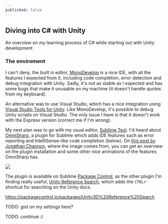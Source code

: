 ```yaml
---
published: false
---
```


## Diving into C# with Unity

An overview on my learning process of C# while starting out with Unity development

### The enviroment

I can't deny, the built in editor, [MonoDevelop](http://www.monodevelop.com/) is a nice IDE, with all the features I expected from it, including code completion, error detection and debug integration with Unity. Sadly, it's not as stable as I expected and has some bugs that make it unusable on my machine (it doesn't handle quotes from my keyboard).

An alternative was to use Visual Studio, which has a nice integration using [Visual Studio Tools for Unity](http://unityvs.com/). Like MonoDevelop, it's possible to debug Unity scripts on Visual Studio. The only issue I have is that it doesn't work with the Express version (correct me if I'm wrong).

My next plan was to go with my usual editor, [Sublime Text](http://www.sublimetext.com/). I'd heard about [OmniSharp](https://github.com/OmniSharp/omnisharp-sublime), a plugin for Sublime which adds IDE features such as error reporting and IntelliSense-like code completion (below). On [this post by Jonathan Channon](http://blog.jonathanchannon.com/2014/11/12/csharp-first-class-citizen-sublime-text/), where the image comes from, you can get an overview on the plugin installation and some other nice animations of the features OmniSharp has.

![](http://i.imgur.com/IkirwAE.gif)

The plugin is available on Sublime [Package Control](https://packagecontrol.io/), as the other plugin I'm finding really useful, [Unity Reference Search](https://packagecontrol.io/packages/Unity3D%20Script%20Reference%20Search), which adds the `CTRL+'` shortcut for searching on the Unity docs. 

https://packagecontrol.io/packages/Unity3D%20Reference%20Search


TODO: gist on my settings here?

TODO: continue :)